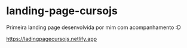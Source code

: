 # landing-page-cursojs
Primeira landing page desenvolvida por mim com acompanhamento :D

https://ladingpagecursojs.netlify.app
